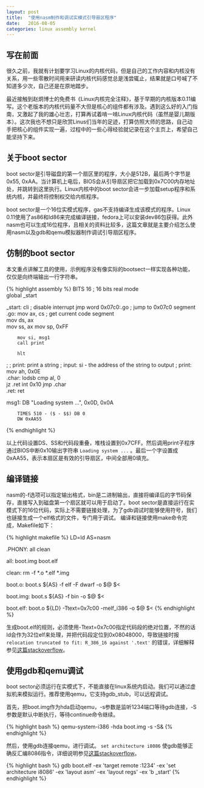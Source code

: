 ```yaml
---
layout: post
title:  "使用nasm制作和调试实模式引导扇区程序"
date:   2016-08-05
categories: linux assembly kernel
---
```


## 写在前面

很久之前，我就有计划要学习Linux的内核代码，但是自己的工作内容和内核没有关系，用一些零散时间用来研读内核代码感觉总是浅尝辄止，结果就是口号喊了不知道多少次，自己还是在原地踏步。

最近接触到赵炯博士的免费书《Linux内核完全注释》，基于早期的内核版本0.11编写。这个老版本的内核代码量不大但是核心的组件都有涉及。遇到这么好的入门指南，又激起了我的雄心壮志，打算再试着啃一啃Linux内核代码（虽然是婴儿期版本）。这次我也不想只是欣赏Linus们当年的足迹，打算仿照大师的思路，自己动手把核心的组件实现一遍，过程中的一些心得经验就记录在这个主页上，希望自己能坚持下来。

## 关于boot sector

boot sector是引导磁盘的第一个扇区里的程序，大小是512B，最后两个字节是0x55, 0xAA。当计算机上电后，BIOS会从引导扇区把它加载到0x7C00内存地址处，并跳转到这里执行。Linux内核中的boot sector会进一步加载setup程序和系统内核，并最终将控制权交给内核程序。

boot sector是一个16位实模式程序，gas不支持编译生成该模式的程序。Linux 0.11使用了as86和ld86来完成编译链接，fedora上可以安装dev86包获得。此外nasm也可以生成16位程序，且相关的资料比较多，这篇文章就是主要介绍怎么使用nasm以及gdb和qemu模拟器制作调试引导扇区程序。

## 仿制的boot sector

本文重点讲解工具的使用，示例程序没有像实际的bootsect一样实现各种功能，仅仅是向终端输出一行字符串。

{% highlight assembly %}
        BITS 16                         ; 16 bits real mode                
        global _start                                                      

_start: 
        cli                             ; disable interrupt
	jmp word 0x07c0:.go		; jump to 0x07c0 segment
.go:
        mov ax, cs                      ; get current code segment         
        mov ds, ax                                                         
        mov ss, ax
        mov sp, 0xFF                                                       
        
        mov si, msg1                                                       
        call print                                                         
        
        hlt                                                                

;
; print: print a string
; input: si - the address of the string to output
;
print:
        mov ah, 0x0E                                                       
.char:
        lodsb
        cmp al, 0                                                          
        jz .ret
        int 0x10
        jmp .char                                                          
.ret:
        ret                                                                

msg1:
        DB "Loading system ...", 0x0D, 0x0A

        TIMES 510 - ($ - $$) DB 0
        DW 0xAA55
{% endhighlight %}

以上代码设置DS、SS和代码段重叠，堆栈设置到0x7CFF。然后调用print子程序通过BIOS中断0x10输出字符串 `Loading system ...` 。最后一个字设置成0xAA55，表示本扇区是有效的引导扇区，中间全部用0填充。

## 编译链接

nasm的-f选项可以指定输出格式，bin是二进制输出，直接将编译后的字节码保存，直接写入到磁盘第一个扇区就可以用于启动了。boot sector是直接运行在实模式下的16位代码，实际上不需要链接处理，为了gdb调试时能够使用符号，我们也链接生成一个elf格式的文件，专门用于调试。
编译和链接使用make命令完成，Makefile如下：

{% highlight makefile %}
LD=ld
AS=nasm

.PHONY: all clean

all: boot.img boot.elf

clean:
	rm -f *.o *.elf *.img

boot.o: boot.s
	${AS} -f elf -F dwarf -o $@ $<

boot.img: boot.s
	${AS} -f bin -o $@ $<

boot.elf: boot.o
	${LD} -Ttext=0x7c00 -melf_i386 -o $@ $<
{% endhighlight %}

生成boot.elf的规则，必须使用-Ttext=0x7c00指定代码段的绝对位置，不然的话ld会作为32位elf来处理，并把代码段定位到0x08048000，导致链接时报 `relocation truncated to fit: R_386_16 against '.text'` 的错误，详细解释参见[这篇stackoverflow][relocation-truncated]。

## 使用gdb和qemu调试

boot sector必须运行在实模式下，不能直接在linux系统内启动。我们可以通过虚拟机来模拟运行。推荐使用qemu，它支持gdb_stub，可以远程调试。

首先，把boot.img作为hda启动qemu，-s参数是监听1234端口等待gdb连接，-S参数是默认中断执行，等待continue命令继续。

{% highlight bash %}
qemu-system-i386 -hda boot.img -s -S&
{% endhighlight %}

然后，使用gdb连接qemu，进行调试。 `set architecture i8086` 使gdb能够正确反汇编8086指令，详细说明参见[这篇stackoverflow][debug-16-bit-assembly]。

{% highlight bash %}
gdb boot.elf -ex 'target remote :1234' -ex 'set architecture i8086' -ex 'layout asm' -ex 'layout regs' -ex 'b _start'
{% endhighlight %}

[relocation-truncated]:http://stackoverflow.com/questions/34995239/nasm-ld-relocation-truncated-to-fit-r-386-16
[debug-16-bit-assembly]:http://stackoverflow.com/questions/32955887/how-to-disassemble-16-bit-x86-boot-sector-code-in-gdb-with-x-i-pc-it-gets-tr


